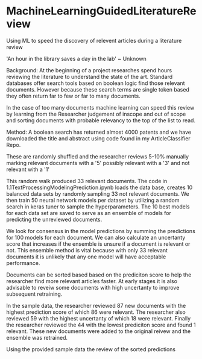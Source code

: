 # MachineLearningGuidedLiteratureReview
Using ML to speed the discovery of relevent articles during a literature review

'An hour in the library saves a day in the lab' ~ Unknown

Background: At the beginning of a project researches spend hours reviewing the literature to understand the state of the art. Standard databases offer search tools based on boolean logic find those relevant documents. However because these search terms are single token based they often return far to few or far to many documents.

In the case of too many documents machine learning can speed this review by learning from the Researcher judgement of inscope and out of scope and sorting documents with probable relevancy to the top of the list to read.

Method: A boolean search has returned almost 4000 patents and we have downloaded the title and abstract using code found in my ArticleClassifier Repo. 

These are randomly shuffled and the researcher reviews 5-10% manually marking relevant documents with a '5' possibly relevant with a '3' and not relevant with a '1'

This random walk produced 33 relevant documents. The code in 1.1TextProcessingModelingPrediction.ipynb loads the data base, creates 10 balanced data sets by randomly sampling 33 not relevant documents. We then train 50 neural network models per dataset by utilizing a random search in keras tuner to sample the hyperparameters. The 10 best models for each data set are saved to serve as an ensemble of models for predicting the unreviewed documents.

We look for consensus in the model predictions by summing the predictions for 100 models for each document. We can also calculate an uncertanty score that increases if the ensemble is unsure if a document is relevant or not. This ensemble method is vital because with only 33 relevant documents it is unlikely that any one model will have acceptable performance.

Documents can be sorted based based on the prediciton score to help the researcher find more relevant articles faster. At early stages it is also advisable to reveiw some documents with high uncertanty to improve subsequent retraining.

In the sample data, the researcher reviewed 87 new documents with the highest prediction score of which 86 were relevant. The researcher also reviewed 59 with the highest uncertanty of which 18 were relevant. Finally the researcher reviewed the 44 with the lowest prediciton score and found 1 relevant. These new documents were added to the original reivew and the ensemble was retrained.

Using the provided sample data the review of the sorted predictions

